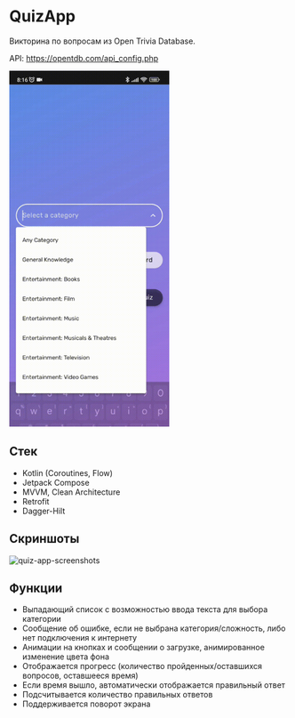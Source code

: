 # QuizApp
Викторина по вопросам из Open Trivia Database.

API: https://opentdb.com/api_config.php

<img src="https://github.com/hey-vic/QuizApp/blob/screenshots/quiz-app-gif.gif" width="288" height="640"/>

## Стек
- Kotlin (Coroutines, Flow)
- Jetpack Compose
- MVVM, Clean Architecture
- Retrofit
- Dagger-Hilt

## Скриншоты
![quiz-app-screenshots](https://github.com/hey-vic/QuizApp/assets/58303400/547f5fe9-2b63-410a-8bb6-163ad1fcb485)

## Функции
- Выпадающий список с возможностью ввода текста для выбора категории
- Сообщение об ошибке, если не выбрана категория/сложность, либо нет подключения к интернету
- Анимации на кнопках и сообщении о загрузке, анимированное изменение цвета фона
- Отображается прогресс (количество пройденных/оставшихся вопросов, оставшееся время)
- Если время вышло, автоматически отображается правильный ответ
- Подсчитывается количество правильных ответов
- Поддерживается поворот экрана
